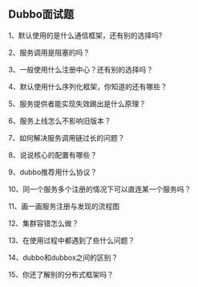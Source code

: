 ## Dubbo面试题

1、默认使用的是什么通信框架，还有别的选择吗?  
  
2、服务调用是阻塞的吗？  

3、一般使用什么注册中心？还有别的选择吗？  
  
4、默认使用什么序列化框架，你知道的还有哪些？  
  
5、服务提供者能实现失效踢出是什么原理？  
  
6、服务上线怎么不影响旧版本？  
  
7、如何解决服务调用链过长的问题？  
  
8、说说核心的配置有哪些？  
  
9、dubbo推荐用什么协议？  
  
10、同一个服务多个注册的情况下可以直连某一个服务吗？  
  
11、画一画服务注册与发现的流程图  
  
12、集群容错怎么做？  
  
13、在使用过程中都遇到了些什么问题？  
  
14、dubbo和dubbox之间的区别？  
  
15、你还了解别的分布式框架吗？ 
